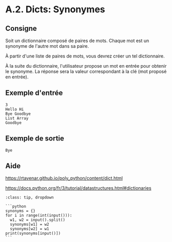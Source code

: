 # A.2. Dicts: Synonymes

## Consigne

Soit un dictionnaire composé de paires de mots. Chaque mot est un synonyme de l'autre mot dans sa paire.

À partir d'une liste de paires de mots, vous devrez créer un tel dictionnaire.

À la suite du dictionnaire, l'utilisateur propose un mot en entrée pour obtenir le synonyme. La réponse sera la valeur correspondant à la clé (mot proposé en entrée).


## Exemple d'entrée

```
3
Hello Hi
Bye Goodbye
List Array
Goodbye
```

## Exemple de sortie

```
Bye
```

## Aide

https://rtavenar.github.io/poly_python/content/dict.html

https://docs.python.org/fr/3/tutorial/datastructures.html#dictionaries

<div id="pad"></div>
            <script>Pythonpad('pad', {'title': 'Testez votre solution ici', 'src': '# Read a string:\n# s = input()\n# Print a value:\n# print(s)\n'})</script>


````{admonition} Cliquez ici pour voir la solution
:class: tip, dropdown

```python
synonyms = {}
for i in range(int(input())):
  w1, w2 = input().split()
  synonyms[w1] = w2
  synonyms[w2] = w1
print(synonyms[input()])
```
````
